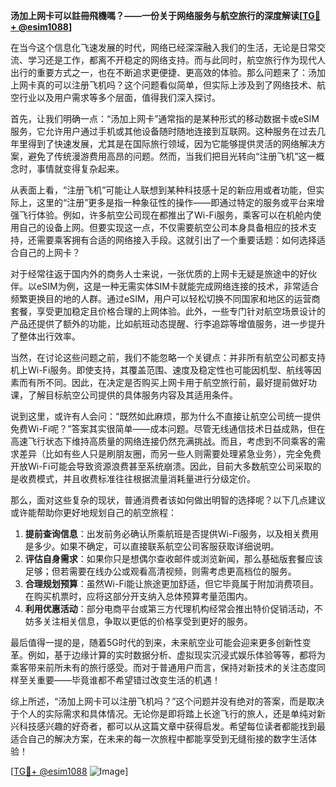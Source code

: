 **汤加上网卡可以註冊飛機嗎？——一份关于网络服务与航空旅行的深度解读[[TG💪+ @esim1088](https://t.me/s/esim1088)]**

在当今这个信息化飞速发展的时代，网络已经深深融入我们的生活，无论是日常交流、学习还是工作，都离不开稳定的网络支持。而与此同时，航空旅行作为现代人出行的重要方式之一，也在不断追求更便捷、更高效的体验。那么问题来了：汤加上网卡真的可以注册飞机吗？这个问题看似简单，但实际上涉及到了网络技术、航空行业以及用户需求等多个层面，值得我们深入探讨。

首先，让我们明确一点：“汤加上网卡”通常指的是某种形式的移动数据卡或eSIM服务，它允许用户通过手机或其他设备随时随地连接到互联网。这种服务在过去几年里得到了快速发展，尤其是在国际旅行领域，因为它能够提供灵活的网络解决方案，避免了传统漫游费用高昂的问题。然而，当我们把目光转向“注册飞机”这一概念时，事情就变得复杂起来。

从表面上看，“注册飞机”可能让人联想到某种科技感十足的新应用或者功能，但实际上，这里的“注册”更多是指一种象征性的操作——即通过特定的服务或平台来增强飞行体验。例如，许多航空公司现在都推出了Wi-Fi服务，乘客可以在机舱内使用自己的设备上网。但要实现这一点，不仅需要航空公司本身具备相应的技术支持，还需要乘客拥有合适的网络接入手段。这就引出了一个重要话题：如何选择适合自己的上网卡？

对于经常往返于国内外的商务人士来说，一张优质的上网卡无疑是旅途中的好伙伴。以eSIM为例，这是一种无需实体SIM卡就能完成网络连接的技术，非常适合频繁更换目的地的人群。通过eSIM，用户可以轻松切换不同国家和地区的运营商套餐，享受更加稳定且价格合理的上网体验。此外，一些专门针对航空场景设计的产品还提供了额外的功能，比如航班动态提醒、行李追踪等增值服务，进一步提升了整体出行效率。

当然，在讨论这些问题之前，我们不能忽略一个关键点：并非所有航空公司都支持机上Wi-Fi服务。即使支持，其覆盖范围、速度及稳定性也可能因机型、航线等因素而有所不同。因此，在决定是否购买上网卡用于航空旅行前，最好提前做好功课，了解目标航空公司提供的具体服务内容及其适用条件。

说到这里，或许有人会问：“既然如此麻烦，那为什么不直接让航空公司统一提供免费Wi-Fi呢？”答案其实很简单——成本问题。尽管无线通信技术日益成熟，但在高速飞行状态下维持高质量的网络连接仍然充满挑战。而且，考虑到不同乘客的需求差异（比如有些人只是刷朋友圈，而另一些人则需要处理紧急业务），完全免费开放Wi-Fi可能会导致资源浪费甚至系统崩溃。因此，目前大多数航空公司采取的是收费模式，并且收费标准往往根据流量消耗量进行分级定价。

那么，面对这些复杂的现状，普通消费者该如何做出明智的选择呢？以下几点建议或许能帮助你更好地规划自己的航空旅程：

1. **提前查询信息**：出发前务必确认所乘航班是否提供Wi-Fi服务，以及相关费用是多少。如果不确定，可以直接联系航空公司客服获取详细说明。
2. **评估自身需求**：如果你只是想偶尔查收邮件或浏览新闻，那么基础版套餐应该足够；但若需要在线办公或观看高清视频，则需考虑更高档位的服务。
3. **合理规划预算**：虽然Wi-Fi能让旅途更加舒适，但它毕竟属于附加消费项目。在购买机票时，应将这部分开支纳入总体预算考量范围内。
4. **利用优惠活动**：部分电商平台或第三方代理机构经常会推出特价促销活动，不妨多关注相关信息，争取以更低的价格享受到更好的服务。

最后值得一提的是，随着5G时代的到来，未来航空业可能会迎来更多创新性变革。例如，基于边缘计算的实时数据分析、虚拟现实沉浸式娱乐体验等等，都将为乘客带来前所未有的旅行感受。而对于普通用户而言，保持对新技术的关注态度同样至关重要——毕竟谁都不希望错过改变生活的机遇！

综上所述，“汤加上网卡可以注册飞机吗？”这个问题并没有绝对的答案，而是取决于个人的实际需求和具体情况。无论你是即将踏上长途飞行的旅人，还是单纯对新兴科技感兴趣的好奇者，都可以从这篇文章中获得启发。希望每位读者都能找到最适合自己的解决方案，在未来的每一次旅程中都能享受到无缝衔接的数字生活体验！

[[TG💪+ @esim1088](https://t.me/s/esim1088) ![Image](https://i.postimg.cc/4NQfJmqS/Snipaste-2025-05-13-00-14-12.png)]